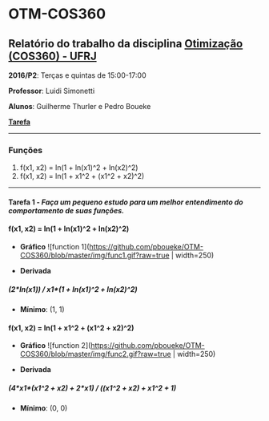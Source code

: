 # OTM-COS360

## Relatório do trabalho da disciplina [Otimização (COS360) - UFRJ](http://www.cos.ufrj.br/~luidi/cos360/otim.html)

**2016/P2**: Terças e quintas de 15:00-17:00

**Professor**: Luidi Simonetti

**Alunos**: Guilherme Thurler e Pedro Boueke

**[Tarefa](https://github.com/pboueke/OTM-COS360/blob/master/doc/COS360_Trabalho_09_2016.pdf)**

---

### Funções

1. f(x1, x2) = ln(1 + ln(x1)^2 + ln(x2)^2)
2. f(x1, x2) = ln(1 + x1^2 + (x1^2 + x2)^2)

---

#### Tarefa 1 - *Faça um pequeno estudo para um melhor entendimento do comportamento de suas funções.*

#### f(x1, x2) = ln(1 + ln(x1)^2 + ln(x2)^2)

* **Gráfico**
![function 1](https://github.com/pboueke/OTM-COS360/blob/master/img/func1.gif?raw=true | width=250)

* **Derivada**
##### (2\*ln(x1)) / x1\*(1 + ln(x1)^2 + ln(x2)^2)

* **Mínimo**: (1, 1)

#### f(x1, x2) = ln(1 + x1^2 + (x1^2 + x2)^2)

* **Gráfico**
![function 2](https://github.com/pboueke/OTM-COS360/blob/master/img/func2.gif?raw=true | width=250)

* **Derivada**
##### (4\*x1\*(x1^2 + x2) + 2\*x1) / ((x1^2 + x2) + x1^2 + 1)

* **Mínimo**: (0, 0)
